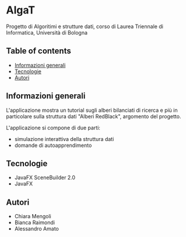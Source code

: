 # AlgaT

Progetto di Algoritimi e strutture dati, corso di Laurea Triennale di Informatica, Università di Bologna

## Table of contents
* [Informazioni generali](#Informazioni-generali)
* [Tecnologie](#Tecnologie)
* [Autori](#Autori)

## Informazioni generali
L'applicazione mostra un tutorial sugli alberi bilanciati di ricerca e più in particolare sulla struttura dati "Alberi RedBlack", argomento del progetto. 

L'applicazione si compone di due parti: 
 - simulazione interattiva della struttura dati
 - domande di autoapprendimento


## Tecnologie
* JavaFX SceneBuilder 2.0
* JavaFX 

## Autori
* Chiara Mengoli 
* Bianca Raimondi 
* Alessandro Amato

